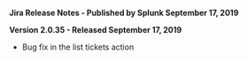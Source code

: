 **Jira Release Notes - Published by Splunk September 17, 2019**


**Version 2.0.35 - Released September 17, 2019**

* Bug fix in the list tickets action
